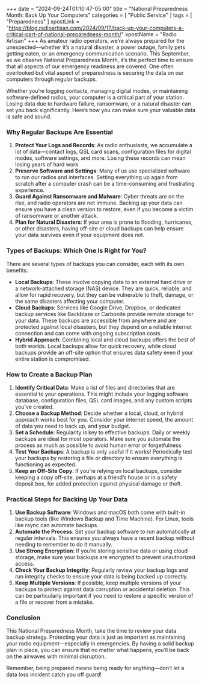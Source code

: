 +++
date = "2024-09-24T01:10:47-05:00"
title = "National Preparedness Month: Back Up Your Computers"
categories = [ "Public Service" ]
tags = [ "Preparedness" ]
xpostLink = "https://blog.radioartisan.com/2024/09/17/back-up-your-computers-a-critical-part-of-national-preparedness-month/"
xpostName = "Radio Artisan"
+++
As amateur radio operators, we’re always prepared for the
unexpected—whether it’s a natural disaster, a power outage, family
pets getting eaten, or an emergency communication scenario. This
September, as we observe National Preparedness Month, it’s the perfect
time to ensure that all aspects of our emergency readiness are covered.
One often overlooked but vital aspect of preparedness is securing the
data on our computers through regular backups.

Whether you’re logging contacts, managing digital modes, or
maintaining software-defined radios, your computer is a critical part
of your station. Losing data due to hardware failure, ransomware, or a
natural disaster can set you back significantly. Here’s how you can
make sure your valuable data is safe and sound.

### Why Regular Backups Are Essential

1. **Protect Your Logs and Records**: As radio enthusiasts, we accumulate a lot of data—contact logs, QSL card scans, configuration files for digital modes, software settings, and more. Losing these records can mean losing years of hard work.
1. **Preserve Software and Settings**: Many of us use specialized software to run our radios and interfaces. Setting everything up again from scratch after a computer crash can be a time-consuming and frustrating experience.
1. **Guard Against Ransomware and Malware**: Cyber threats are on the rise, and radio operators are not immune. Backing up your data can ensure you have a clean version to restore, even if you become a victim of ransomware or another attack.
1. **Plan for Natural Disasters**: If your area is prone to flooding, hurricanes, or other disasters, having off-site or cloud backups can help ensure your data survives even if your equipment does not.

### Types of Backups: Which One Is Right for You?

There are several types of backups you can consider, each with its own benefits:

* **Local Backups**: These involve copying data to an external hard drive or a network-attached storage (NAS) device. They are quick, reliable, and allow for rapid recovery, but they can be vulnerable to theft, damage, or the same disasters affecting your computer.
* **Cloud Backups**: Services like Google Drive, Dropbox, or dedicated backup services like Backblaze or Carbonite provide remote storage for your data. These backups are accessible from anywhere and are protected against local disasters, but they depend on a reliable internet connection and can come with ongoing subscription costs.
* **Hybrid Approach**: Combining local and cloud backups offers the best of both worlds. Local backups allow for quick recovery, while cloud backups provide an off-site option that ensures data safety even if your entire station is compromised.

### How to Create a Backup Plan

1. **Identify Critical Data**: Make a list of files and directories that are essential to your operations. This might include your logging software database, configuration files, QSL card images, and any custom scripts you’ve created.
1. **Choose a Backup Method**: Decide whether a local, cloud, or hybrid approach works best for you. Consider your internet speed, the amount of data you need to back up, and your budget.
1. **Set a Schedule**: Regularity is key to effective backups. Daily or weekly backups are ideal for most operators. Make sure you automate the process as much as possible to avoid human error or forgetfulness.
1. **Test Your Backups**: A backup is only useful if it works! Periodically test your backups by restoring a file or directory to ensure everything is functioning as expected.
1. **Keep an Off-Site Copy**: If you’re relying on local backups, consider keeping a copy off-site, perhaps at a friend’s house or in a safety deposit box, for added protection against physical damage or theft.

### Practical Steps for Backing Up Your Data

1. **Use Backup Software**: Windows and macOS both come with built-in backup tools (like Windows Backup and Time Machine). For Linux, tools like rsync can automate backups.
1. **Automate the Process**: Set your backup software to run automatically at regular intervals. This ensures you always have a recent backup without needing to remember to do it manually.
1. **Use Strong Encryption**: If you’re storing sensitive data or using cloud storage, make sure your backups are encrypted to prevent unauthorized access.
1. **Check Your Backup Integrity**: Regularly review your backup logs and run integrity checks to ensure your data is being backed up correctly.
1. **Keep Multiple Versions**: If possible, keep multiple versions of your backups to protect against data corruption or accidental deletion. This can be particularly important if you need to restore a specific version of a file or recover from a mistake.

### Conclusion

This National Preparedness Month, take the time to review your
data backup strategy. Protecting your data is just as important as
maintaining your radio equipment—especially in emergencies. By having
a solid backup plan in place, you can ensure that no matter what
happens, you’ll be back on the airwaves with minimal disruption.

Remember, being prepared means being ready for anything—don’t let a
data loss incident catch you off guard!
